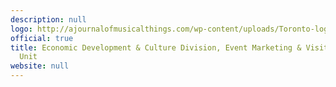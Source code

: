 ```yaml
---
description: null
logo: http://ajournalofmusicalthings.com/wp-content/uploads/Toronto-logo.png
official: true
title: Economic Development & Culture Division, Event Marketing & Visitor Services
  Unit
website: null
---
```

